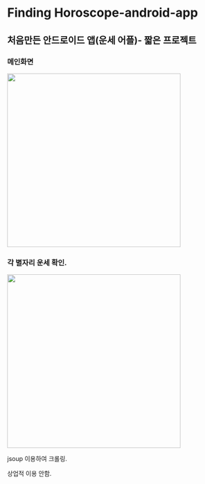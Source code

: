 ﻿# Finding Horoscope-android-app
## 처음만든 안드로이드 앱(운세 어플)- 짧은 프로젝트

### 메인화면
<div>
<img width="400" src="https://user-images.githubusercontent.com/60742556/74652155-c514b880-51c8-11ea-81a1-c1b647568139.jpg">
</div>

### 각 별자리 운세 확인.
<div>
<img width="400" src="https://user-images.githubusercontent.com/60742556/74652155-c514b880-51c8-11ea-81a1-c1b647568139.jpg">
</div>
  
jsoup 이용하여 크롤링.
	
상업적 이용 안함.

